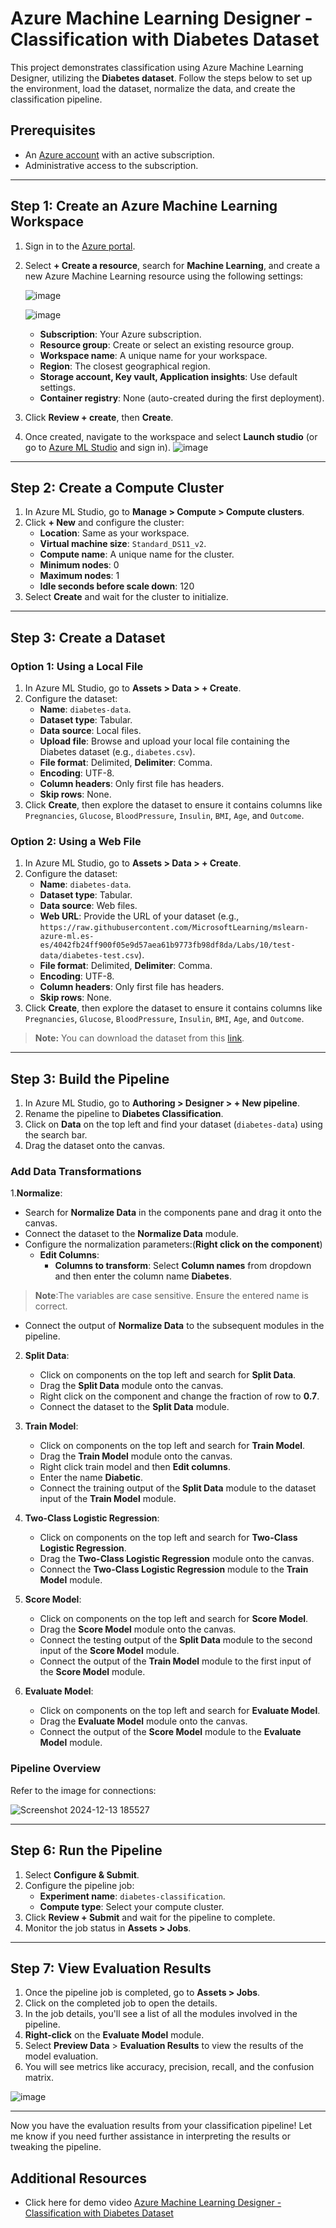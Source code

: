 # Azure Machine Learning Designer - Classification with Diabetes Dataset

This project demonstrates classification using Azure Machine Learning Designer, utilizing the **Diabetes dataset**. Follow the steps below to set up the environment, load the dataset, normalize the data, and create the classification pipeline.

## Prerequisites

- An [Azure account](https://azure.microsoft.com/free/) with an active subscription.
- Administrative access to the subscription.

---

## Step 1: Create an Azure Machine Learning Workspace

1. Sign in to the [Azure portal](https://portal.azure.com).
2. Select **+ Create a resource**, search for **Machine Learning**, and create a new Azure Machine Learning resource using the following settings:
   
   ![image](https://github.com/user-attachments/assets/563d30fe-bcb1-444d-9190-fa4cc648e6d0)

   ![image](https://github.com/user-attachments/assets/09e7e37e-5154-447c-92da-56c875b7ea77)


   - **Subscription**: Your Azure subscription.
   - **Resource group**: Create or select an existing resource group.
   - **Workspace name**: A unique name for your workspace.
   - **Region**: The closest geographical region.
   - **Storage account, Key vault, Application insights**: Use default settings.
   - **Container registry**: None (auto-created during the first deployment).
3. Click **Review + create**, then **Create**.
4. Once created, navigate to the workspace and select **Launch studio** (or go to [Azure ML Studio](https://ml.azure.com) and sign in).
![image](https://github.com/user-attachments/assets/08125847-7966-4d76-923d-26fe9391b9e9)


---

## Step 2: Create a Compute Cluster

1. In Azure ML Studio, go to **Manage > Compute > Compute clusters**.
2. Click **+ New** and configure the cluster:
   - **Location**: Same as your workspace.
   - **Virtual machine size**: `Standard_DS11_v2`.
   - **Compute name**: A unique name for the cluster.
   - **Minimum nodes**: 0
   - **Maximum nodes**: 1
   - **Idle seconds before scale down**: 120
3. Select **Create** and wait for the cluster to initialize.

---

## Step 3: Create a Dataset

### Option 1: Using a Local File

1. In Azure ML Studio, go to **Assets > Data > + Create**.
2. Configure the dataset:
   - **Name**: `diabetes-data`.
   - **Dataset type**: Tabular.
   - **Data source**: Local files.
   - **Upload file**: Browse and upload your local file containing the Diabetes dataset (e.g., `diabetes.csv`).
   - **File format**: Delimited, **Delimiter**: Comma.
   - **Encoding**: UTF-8.
   - **Column headers**: Only first file has headers.
   - **Skip rows**: None.
3. Click **Create**, then explore the dataset to ensure it contains columns like `Pregnancies`, `Glucose`, `BloodPressure`, `Insulin`, `BMI`, `Age`, and `Outcome`.

### Option 2: Using a Web File

1. In Azure ML Studio, go to **Assets > Data > + Create**.
2. Configure the dataset:
   - **Name**: `diabetes-data`.
   - **Dataset type**: Tabular.
   - **Data source**: Web files.
   - **Web URL**: Provide the URL of your dataset (e.g., `https://raw.githubusercontent.com/MicrosoftLearning/mslearn-azure-ml.es-es/4042fb24ff900f05e9d57aea61b9773fb98df8da/Labs/10/test-data/diabetes-test.csv`).
   - **File format**: Delimited, **Delimiter**: Comma.
   - **Encoding**: UTF-8.
   - **Column headers**: Only first file has headers.
   - **Skip rows**: None.
3. Click **Create**, then explore the dataset to ensure it contains columns like `Pregnancies`, `Glucose`, `BloodPressure`, `Insulin`, `BMI`, `Age`, and `Outcome`.

> **Note:** You can download the dataset from this [link](https://raw.githubusercontent.com/MicrosoftLearning/mslearn-azure-ml.es-es/4042fb24ff900f05e9d57aea61b9773fb98df8da/Labs/10/test-data/diabetes-test.csv).

---

## Step 3: Build the Pipeline

1. In Azure ML Studio, go to **Authoring > Designer > + New pipeline**.
2. Rename the pipeline to **Diabetes Classification**.
3. Click on **Data** on the top left and find your dataset (`diabetes-data`) using the search bar.
4. Drag the dataset onto the canvas.

### Add Data Transformations

1.**Normalize**:
   - Search for **Normalize Data** in the components pane and drag it onto the canvas.
   - Connect the dataset to the **Normalize Data** module.
   - Configure the normalization parameters:(**Right click on the component**)
     - **Edit Columns**:
       - **Columns to transform**: Select **Column names** from dropdown and then enter the column name **Diabetes**.

>**Note**:The variables are case sensitive. Ensure the entered name is correct.

   - Connect the output of **Normalize Data** to the subsequent modules in the pipeline.

2. **Split Data**:
   - Click on components on the top left and search for **Split Data**.
   - Drag the **Split Data** module onto the canvas.
   - Right click on the component and change the fraction of row to **0.7**.
   - Connect the dataset to the **Split Data** module.

3. **Train Model**:
   - Click on components on the top left and search for **Train Model**.
   - Drag the **Train Model** module onto the canvas.
   - Right click train model and then **Edit columns**.
   - Enter the name **Diabetic**.
   - Connect the training output of the **Split Data** module to the dataset input of the **Train Model** module.

4. **Two-Class Logistic Regression**:
   - Click on components on the top left and search for **Two-Class Logistic Regression**.
   - Drag the **Two-Class Logistic Regression** module onto the canvas.
   - Connect the **Two-Class Logistic Regression** module to the **Train Model** module.

5. **Score Model**:
   - Click on components on the top left and search for **Score Model**.
   - Drag the **Score Model** module onto the canvas.
   - Connect the testing output of the **Split Data** module to the second input of the **Score Model** module.
   - Connect the output of the **Train Model** module to the first input of the **Score Model** module.

6. **Evaluate Model**:
   - Click on components on the top left and search for **Evaluate Model**.
   - Drag the **Evaluate Model** module onto the canvas.
   - Connect the output of the **Score Model** module to the **Evaluate Model** module.

### Pipeline Overview

Refer to the image for connections:

![Screenshot 2024-12-13 185527](https://github.com/user-attachments/assets/6a0b23b0-88e9-49f6-aae2-c651e28ca749)



---

## Step 6: Run the Pipeline

1. Select **Configure & Submit**.
2. Configure the pipeline job:
   - **Experiment name**: `diabetes-classification`.
   - **Compute type**: Select your compute cluster.
3. Click **Review + Submit** and wait for the pipeline to complete.
4. Monitor the job status in **Assets > Jobs**.

---

## Step 7: View Evaluation Results

1. Once the pipeline job is completed, go to **Assets > Jobs**.
2. Click on the completed job to open the details.
3. In the job details, you'll see a list of all the modules involved in the pipeline.
4. **Right-click** on the **Evaluate Model** module.
5. Select **Preview Data** > **Evaluation Results** to view the results of the model evaluation.
6. You will see metrics like accuracy, precision, recall, and the confusion matrix.
   
![image](https://github.com/user-attachments/assets/75e04d99-dfca-40ae-b548-2852d066214f)


---

Now you have the evaluation results from your classification pipeline! Let me know if you need further assistance in interpreting the results or tweaking the pipeline.

## Additional Resources
- Click here for demo video [Azure Machine Learning Designer - Classification with Diabetes Dataset](https://www.linkedin.com/posts/reya-josephine-a871a827b_azuremachinelearning-machinelearning-datascience-activity-7273407897621995520-Qx0v?utm_source=share&utm_medium=member_desktop)
